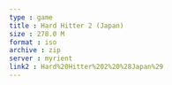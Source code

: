 ```yaml
---
type : game
title : Hard Hitter 2 (Japan)
size : 278.0 M
format : iso
archive : zip
server : myrient
link2 : Hard%20Hitter%202%20%28Japan%29
---
```

